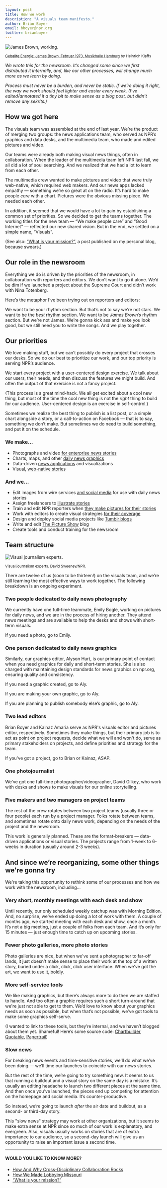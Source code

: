 ```yaml
---
layout: post
title: How we work
description: "A visuals team manifesto."
author: Brian Boyer
email: bboyer@npr.org
twitter: brianboyer
---
```


<img src="/img/posts/how-we-work-james-working.jpg" alt="James Brown, working.">
<p><small><a href="https://www.flickr.com/photos/heiner1947/4430574734/in/set-72157623613839496">Geballte Energie: James Brown, Februar 1973, Musikhalle Hamburg</a> by Heinrich Klaffs</small></p>

*We wrote this for the newsroom. It’s changed some since we first distributed it internally, and, like our other processes, will change much more as we learn by doing.*

*Process must never be a burden, and never be static. If we’re doing it right, the way we work should feel lighter and easier every week. (I’ve edited/annotated it a tiny bit to make sense as a blog post, but didn’t remove any sekrits.)*

## How we got here

The visuals team was assembled at the end of last year. We’re the product of merging two groups: the news applications team, who served as NPR’s graphics and data desks, and the multimedia team, who made and edited pictures and video.

Our teams were already both making visual news things, often in collaboration. When the leader of the multimedia team left NPR last fall, we all did a lot of soul searching. And we realized that we had a lot to learn from each other.

The multimedia crew wanted to make pictures and video that were truly web-native, which required web makers. And our news apps lacked empathy — something we’re so great at on the radio. It’s hard to make people *care* with a chart. Pictures were the obvious missing piece. We needed each other.

In addition, it seemed that we would have a lot to gain by establishing a common set of priorities. So we decided to get the teams together. The working titles for the new team — “We make people care” and “Good Internet” — reflected our new shared vision. But in the end, we settled on a simple name, “Visuals”.

(See also: [“What is your mission?”](http://hackerjournalist.net/2014/04/24/what-is-your-mission/), a post published on my personal blog, because swears.)

## Our role in the newsroom
Everything we do is driven by the priorities of the newsroom, in collaboration with reporters and editors. We don’t want to go it alone. We’d be dim if we launched a project about the Supreme Court and didn’t work with Nina Totenberg.

Here’s the metaphor I’ve been trying out on reporters and editors:

We want to be your rhythm section. But that’s not to say we’re not stars. We want to be the *best* rhythm section. We want to be *James Brown’s* rhythm section. But we’re not James. We’re gonna kick ass and make you look good, but we still need  you to write the songs. And we play together.

## Our priorities
We love making stuff, but we can’t possibly do every project that crosses our desks. So we do our best to prioritize our work, and our top priority is serving NPR’s audience.

We start every project with a user-centered design exercise. We talk about our users, their needs, and then discuss the features  we might build. And often the output of that exercise is not a fancy project.

(This process is a great mind-hack. We all get excited about a cool new thing, but most of the time the cool new thing is not the *right* thing to build for our audience. User-centered design is an exercise in self-control.)

Sometimes we realize the best thing to publish is a list post, or a simple chart alongside a story, or a call-to-action on Facebook — that is to say, something we don’t make. But sometimes we do need to build something, and put it on the schedule.

### We make…
* Photographs and video [for enterprise news stories](http://www.npr.org/2014/06/04/317055077/life-after-life-aging-inmates-struggle-for-redemption)
* Charts, maps, and other [daily news graphics](http://www.npr.org/blogs/codeswitch/2014/05/14/298726161/new-orleans-police-hope-to-win-the-city-back-one-kid-at-a-time)
* Data-driven [news applications](http://apps.npr.org/commencement/) and visualizations
* Visual, [web-native stories](http://apps.npr.org/borderland/)

### And we…
* Edit images from wire services [and social media](http://blog.apps.npr.org/2014/05/29/photo-callouts.html) for use with daily news stories
* Assign freelancers to [illustrate stories](http://www.npr.org/2014/01/29/266757131/welcome-to-oil-country-a-modern-day-gold-rush-in-north-dakota)
* Train and edit NPR reporters when [they make pictures for their stories](http://www.npr.org/blogs/parallels/2014/05/28/315139415/in-buddhist-majority-myanmar-muslim-minority-gets-pushed-to-the-margins)
* Work with editors to create visual strategies [for their coverage](http://www.npr.org/blogs/parallels/2014/03/18/289003414/for-afghans-in-camps-a-harsh-life-with-no-end-in-sight)
* Design and deploy social media projects like [Tumblr blogs](http://skunkbear.tumblr.com/)
* Write and edit [The Picture Show](http://www.npr.org/blogs/pictureshow/) blog
* Create tools and conduct training for the newsroom

## Team structure
<img src="/img/posts/how-we-work-team.jpg" alt="Visual journalism experts." />
<p><small>Visual journalism experts. David Sweeney/NPR.</small></p>

There are twelve of us (soon to be thirteen!) on the visuals team, and we’re still learning the most effective ways to work together. The following breakdown is an ongoing experiment.

### Two people dedicated to daily news photography
We currently have one full-time teammate, Emily Bogle, working on pictures for daily news, and we are in the process of hiring another. They attend news meetings and are available to help the desks and shows with short-term visuals.

If you need a photo, go to Emily.

### One person dedicated to daily news graphics
Similarly, our graphics editor, Alyson Hurt, is our primary point of contact when you need graphics for daily and short-term stories. She is also charged with maintaining design standards for news graphics on npr.org, ensuring quality and consistency.

If you need a graphic created, go to Aly.

If you are making your own graphic, go to Aly.

If you are planning to publish somebody else’s graphic, go to Aly.

### Two lead editors
Brian Boyer and Kainaz Amaria serve as NPR's visuals editor and pictures editor, respectively. Sometimes they make things, but their primary job is to act as point on project requests, decide what we will and won't do, serve as primary stakeholders on projects, and define priorities and strategy for the team.

If you've got a project, go to Brian or Kainaz, ASAP.

### One photojournalist
We’ve got one full-time photographer/videographer, David Gilkey, who work with desks and shows to make visuals for our online storytelling.

### Five makers and two managers on project teams
The rest of the crew rotates between two project teams (usually three or four people) each run by a project manager. Folks rotate between teams, and sometimes rotate onto daily news work, depending on the needs of the project and the newsroom.

This work is generally planned. These are the format-breakers — data-driven applications or visual stories. The projects range from 1-week to 6-weeks in duration (usually around 2-3 weeks).

## And since we’re reorganizing, some other things we're gonna try 
We're taking this opportunity to rethink some of our processes and how we work with the newsroom, including…

### Very short, monthly meetings with each desk and show
Until recently, our only scheduled weekly catchup was with Morning Edition. And, no surprise, we've ended up doing a lot of work with them. A couple of months ago, we started meeting with each desk and show, once a month. It’s not a big meeting, just a couple of folks from each team. And it’s only for 15 minutes — just enough time to catch up on upcoming stories.

### Fewer photo galleries, more photo stories
Photo galleries are nice, but when we've sent a photographer to far-off lands, it just doesn't make sense to place their work at the top of a written story, buried under a click, click, click user interface. When we've got the art, [we want to use it, boldly](http://apps.npr.org/buzkashi/).

### More self-service tools
We like making graphics, but there’s always more to do then we are staffed to handle. And too often a graphic requires such a short turn-around that we're just not able to get to them. We’d love to know about your graphics needs as soon as possible, but when that’s not possible, we’ve got tools to make some graphics self-serve.

(I wanted to link to these tools, but they’re internal, and we haven’t blogged about them yet. Shameful! Here’s some source code: [Chartbuilder](https://github.com/nprapps/Chartbuilder), [Quotable](https://github.com/nprapps/quotable), [Papertrail](https://github.com/nprapps/papertrail))

### Slow news
For breaking news events and time-sensitive stories, we'll do what we’ve been doing — we’ll time our launches to coincide with our news stories.

But the rest of the time, we’re going to try something new. It seems to us that running a buildout and a visual story on the same day is a mistake. It’s usually an editing headache to launch two different pieces at the same time. And then once you’ve launched, the pieces end up competing for attention on the homepage and social media. It’s counter-productive.

So instead, we’re going to launch *after* the air date and buildout, as a second- or third-day story.

This "slow news" strategy may work at other organizations, but it seems to make extra sense at NPR since so much of our work is explanatory, and evergreen. Also, visuals usually works on stories that are of extra importance to our audience, so a second-day launch will give us an opportunity to raise an important issue a second time.

----------

#### WOULD YOU LIKE TO KNOW MORE?

* [How And Why Cross-Disciplinary Collaboration Rocks](http://source.opennews.org/en-US/learning/how-and-why-cross-disciplinary-collaboration-rocks/)
* [How We Made Lobbying Missouri](https://source.opennews.org/en-US/articles/how-we-made-lobbying-missouri/)
* [“What is your mission?”](http://hackerjournalist.net/2014/04/24/what-is-your-mission/)
